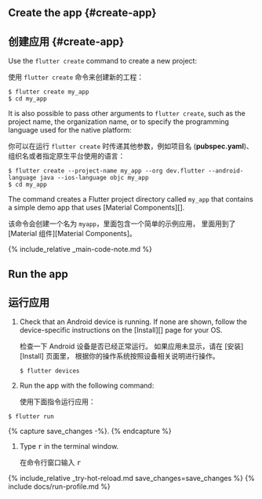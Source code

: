 <div class="tab-pane" id="terminal" role="tabpanel" aria-labelledby="terminal-tab" markdown="1">

## Create the app {#create-app}

## 创建应用 {#create-app}

Use the `flutter create` command to create a new project:

使用 `flutter create` 命令来创建新的工程：

```terminal
$ flutter create my_app
$ cd my_app
```

It is also possible to pass other arguments to `flutter create`,
such as the project name, the organization name,
or to specify the programming language used for the native platform:

你可以在运行 `flutter create` 时传递其他参数，例如项目名 (**pubspec.yaml**)、
组织名或者指定原生平台使用的语言：

```terminal
$ flutter create --project-name my_app --org dev.flutter --android-language java --ios-language objc my_app
$ cd my_app
```

The command creates a Flutter project directory called `my_app` that
contains a simple demo app that uses [Material Components][].

该命令会创建一个名为 `myapp`，里面包含一个简单的示例应用，
里面用到了 [Material 组件][Material Components]。

{% include_relative _main-code-note.md %}

## Run the app

## 运行应用

 1. Check that an Android device is running.
   If none are shown, follow the device-specific instructions
   on the [Install][] page for your OS.

    检查一下 Android 设备是否已经正常运行。
    如果应用未显示，请在 [安装][Install] 页面里，
    根据你的操作系统按照设备相关说明进行操作。

    ```terminal
    $ flutter devices
    ```

 1. Run the app with the following command:

    使用下面指令运行应用：

   ```terminal
   $ flutter run
   ```

{% capture save_changes -%}.
{% endcapture %}

 1. Type <kbd>r</kbd> in the terminal window.

    在命令行窗口输入 <kbd>r</kbd>

{% include_relative _try-hot-reload.md save_changes=save_changes %}
{% include docs/run-profile.md %}

</div>

